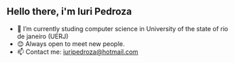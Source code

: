 ## Hello there, i'm Iuri Pedroza  

- 📓 I’m currently studing computer science in University of the state of rio de janeiro (UERJ)
- 😊 Always open to meet new people.
- 📫 Contact me: iuripedroza@hotmail.com

